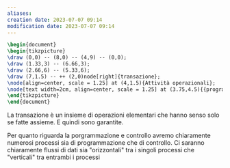```yaml
---
aliases: 
creation date: 2023-07-07 09:14
modification date: 2023-07-07 09:14
---
```


```tikz
\begin{document}
\begin{tikzpicture}
\draw (0,0) -- (8,0) -- (4,9) -- (0,0);
\draw (1.33,3) -- (6.66,3);
\draw (2.66,6) -- (5.33,6);
\draw (7,1.5) -- ++ (2,0)node[right]{transazione};
\node[align=center, scale = 1.25] at (4,1.5){Attività operazionali};
\node[text width=2cm, align=center, scale = 1.25] at (3.75,4.5){{programmazione e controllo}};
\end{tikzpicture}
\end{document}
```

La transazione è un insieme di operazioni elementari che hanno senso solo se fatte assieme. E quindi sono garantite.

Per quanto riguarda la porgrammazione e controllo avremo chiaramente numerosi processi sia di programmazione che di controllo. Ci saranno chiaramente flussi di dati sia "orizzontali" tra i singoli processi che "verticali" tra entrambi i processi